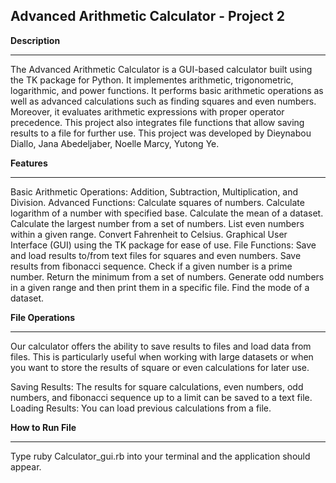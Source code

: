 Advanced Arithmetic Calculator - Project 2
----

**Description**

---

The Advanced Arithmetic Calculator is a GUI-based calculator built using the TK package for Python. 
It implementes arithmetic, trigonometric, logarithmic, and power functions. It performs basic arithmetic operations as well as advanced calculations such as finding squares and even numbers. Moreover, it evaluates arithmetic expressions with proper operator precedence.
This project also integrates file functions that allow saving results to a file for further use.
This project was developed by Dieynabou Diallo, Jana Abedeljaber, Noelle Marcy, Yutong Ye.

**Features**

---

Basic Arithmetic Operations: Addition, Subtraction, Multiplication, and Division.
Advanced Functions:
Calculate squares of numbers.
Calculate logarithm of a number with specified base.
Calculate the mean of a dataset.
Calculate the largest number from a set of numbers.
List even numbers within a given range.
Convert Fahrenheit to Celsius.
Graphical User Interface (GUI) using the TK package for ease of use.
File Functions: Save and load results to/from text files for squares and even numbers. Save results from fibonacci sequence.
Check if a given number is a prime number. 
Return the minimum from a set of numbers. 
Generate odd numbers in a given range and then print them in a specific file.
Find the mode of a dataset.

**File Operations**

---
Our calculator offers the ability to save results to files and load data from files. 
This is particularly useful when working with large datasets or when you want to store the results of square or even calculations for later use.

Saving Results: The results for square calculations, even numbers, odd numbers, and fibonacci sequence up to a limit can be saved to a text file.
Loading Results: You can load previous calculations from a file.

**How to Run File**

---
Type ruby Calculator_gui.rb into your terminal and the application should appear.




